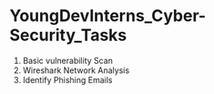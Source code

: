 # YoungDevInterns_Cyber-Security_Tasks

1) Basic vulnerability Scan
2) Wireshark Network Analysis
3) Identify Phishing Emails
